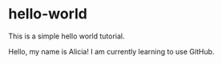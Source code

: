 # hello-world
This is a simple hello world tutorial.

Hello, my name is Alicia! I am currently learning to use GitHub.
